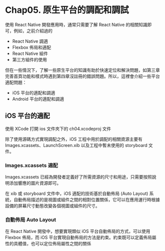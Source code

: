 # Chap05. 原生平台的調配和調試

使用 React Native 開發應用時，通常只需要了解 React Native 的相關知識即可，例如，之前介紹過的

- React Native 調適
- Flexbox 佈局和適配
- React Native 組件
- 第三方組件的使用

但在一些情況下，了解一些原生平台的知識有助於快速定位和解決問題，如第三章完善首頁功能和樣式時遇到第四章沒註冊的錯誤問題。所以，這裡會介紹一些平台適配問題：

- iOS 平台的適配和調適
- Android 平台的適配和調適

## iOS 平台的適配

使用 XCode 打開 ios 文件夾下的 ch04.xcodeproj 文件

除了使用源碼方式實現調配之外，iOS 工程中用於調配的相關資源主要有 Images.xcassets、LaunchScreen.xib 以及工程中暫未使用的 storyboard 文件。

### Images.xcassets 適配

Images.xcassets 已經為開發者定義好了所需資源的尺寸和用途，只需要按照說明添加響應的圖片資源即可。

在 xib 或 storyboard 文件中，iOS 適配的技術基於自動佈局 (Auto Layout) 系統，自動佈局描述的是視圖或組件之間的相對位置關係，它可以在應用運行時根據設備的屏幕尺寸動態改變各個視圖或組件的尺寸。

### 自動佈局 Auto Layout

在 React Native 開發中，想要實現類似 iOS 平台自動佈局的方式，可以使用 Flexbox 佈局，而 iOS 平台實現自動佈局的方法是約束。約束既可以定義佈局屬性的具體值，也可以定位佈局屬性之間的關係